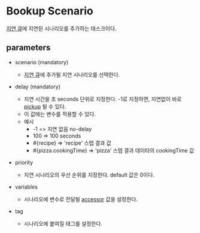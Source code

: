 # Bookup Scenario

[지연 큐](../concept/pending-queue.md)에 지연된 시나리오를 추가하는 태스크이다.

## parameters

- scenario (mandatory)
  - [지연 큐](../concept/pending-queue.md)에 추가될 지연 시나리오를 선택한다.
- delay (mandatory)

  - 지연 시간을 초 seconds 단위로 지정한다. -1로 지정하면, 지연없이 바로 [pickup](./pick-pending-scenario) 될 수 있다.
  - 이 값에는 변수를 적용할 수 있다.
  - 예시
    - -1 => 지연 없음 no-delay
    - 100 => 100 seconds
    - #{recipe} => 'recipe' 스텝 결과 값
    - #{pizza.cookingTime} => 'pizza' 스텝 결과 데이타의 cookingTime 값

- priority
  - 지연 시나리오의 우선 순위를 지정한다. default 값은 0이다.
- variables
  - 시나리오에 변수로 전달될 [accessor](../concept/data-accessor) 값을 설정한다.
- tag
  - 시나리오에 붙여질 태그를 설정한다.
